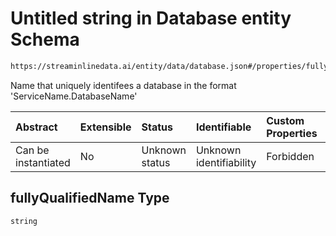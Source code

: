 # Untitled string in Database entity Schema

```txt
https://streaminlinedata.ai/entity/data/database.json#/properties/fullyQualifiedName
```

Name that uniquely identifees a database in the format 'ServiceName.DatabaseName'

| Abstract            | Extensible | Status         | Identifiable            | Custom Properties | Additional Properties | Access Restrictions | Defined In                                                                       |
| :------------------ | :--------- | :------------- | :---------------------- | :---------------- | :-------------------- | :------------------ | :------------------------------------------------------------------------------- |
| Can be instantiated | No         | Unknown status | Unknown identifiability | Forbidden         | Allowed               | none                | [database.json*](../out/schema/entity/data/database.json "open original schema") |

## fullyQualifiedName Type

`string`
